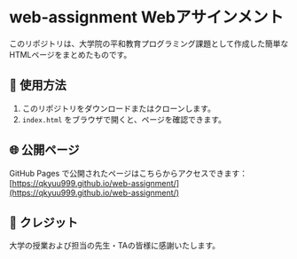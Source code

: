 # web-assignment Webアサインメント

このリポジトリは、大学院の平和教育プログラミング課題として作成した簡単なHTMLページをまとめたものです。

## 🔧 使用方法

1. このリポジトリをダウンロードまたはクローンします。
2. `index.html` をブラウザで開くと、ページを確認できます。

## 🌐 公開ページ

GitHub Pages で公開されたページはこちらからアクセスできます：  
[https://qkyuu999.github.io/web-assignment/](https://qkyuu999.github.io/web-assignment/)

## 🙏 クレジット

大学の授業および担当の先生・TAの皆様に感謝いたします。
